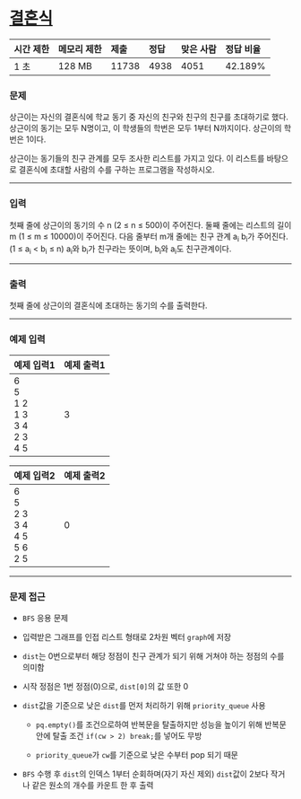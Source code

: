 # [결혼식](https://www.acmicpc.net/problem/5567)

<div align = center>

| 시간 제한 | 메모리 제한 | 제출  | 정답 | 맞은 사람 | 정답 비율 |
| :-------- | :---------- | :---- | :--- | :-------- | :-------- |
| 1 초      | 128 MB      | 11738 | 4938 | 4051      | 42.189%   |

</div>

### 문제

상근이는 자신의 결혼식에 학교 동기 중 자신의 친구와 친구의 친구를 초대하기로 했다. 상근이의 동기는 모두 N명이고, 이 학생들의 학번은 모두 1부터 N까지이다. 상근이의 학번은 1이다.

상근이는 동기들의 친구 관계를 모두 조사한 리스트를 가지고 있다. 이 리스트를 바탕으로 결혼식에 초대할 사람의 수를 구하는 프로그램을 작성하시오.

---

### 입력

첫째 줄에 상근이의 동기의 수 n (2 ≤ n ≤ 500)이 주어진다. 둘째 줄에는 리스트의 길이 m (1 ≤ m ≤ 10000)이 주어진다. 다음 줄부터 m개 줄에는 친구 관계 a<sub>i</sub> b<sub>i</sub>가 주어진다. (1 ≤ a<sub>i</sub> < b<sub>i</sub> ≤ n) a<sub>i</sub>와 b<sub>i</sub>가 친구라는 뜻이며, b<sub>i</sub>와 a<sub>i</sub>도 친구관계이다. 

---

### 출력

첫째 줄에 상근이의 결혼식에 초대하는 동기의 수를 출력한다.

---

### 예제 입력

| 예제 입력1                                      | 예제 출력1 |
| :---------------------------------------------- | :--------- |
| 6<br/>5<br/>1 2<br/>1 3<br/>3 4<br/>2 3<br/>4 5 | 3          |

| 예제 입력2                                      | 예제 출력2 |
| :---------------------------------------------- | :--------- |
| 6<br/>5<br/>2 3<br/>3 4<br/>4 5<br/>5 6<br/>2 5 | 0          |

---

### 문제 접근

  - `BFS` 응용 문제

  - 입력받은 그래프를 인접 리스트 형태로 2차원 벡터 `graph`에 저장

  - `dist`는 0번으로부터 해당 정점이 친구 관계가 되기 위해 거쳐야 하는 정점의 수를 의미함

  - 시작 정점은 1번 정점(0)으로, `dist[0]`의 값 또한 0

  - `dist`값을 기준으로 낮은 `dist`를 먼저 처리하기 위해 `priority_queue` 사용

    - `pq.empty()`를 조건으로하여 반복문을 탈출하지만 성능을 높이기 위해 반복문 안에 탈출 조건 `if(cw > 2) break;`를 넣어도 무방

    - `priority_queue`가 `cw`를 기준으로 낮은 수부터 pop 되기 때문

  - `BFS` 수행 후 `dist`의 인덱스 1부터 순회하며(자기 자신 제외) `dist`값이 2보다 작거나 같은 원소의 개수를 카운트 한 후 출력